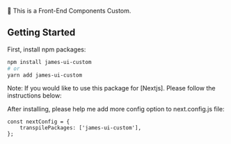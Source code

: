 🤖 This is a Front-End Components Custom.

## Getting Started

First, install npm packages:

```bash
npm install james-ui-custom
# or
yarn add james-ui-custom
```

Note: If you would like to use this package for [Nextjs]. Please follow the instructions below:

After installing, please help me add more config option to next.config.js file:</br>

```
const nextConfig = {
    transpilePackages: ['james-ui-custom'],
};
```
